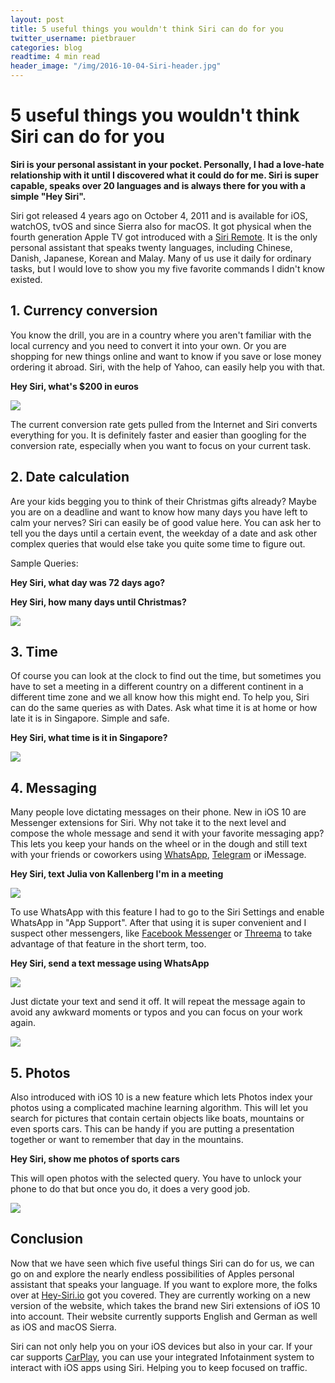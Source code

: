 ```yaml
---
layout: post
title: 5 useful things you wouldn't think Siri can do for you
twitter_username: pietbrauer
categories: blog
readtime: 4 min read
header_image: "/img/2016-10-04-Siri-header.jpg"
---
```


# 5 useful things you wouldn't think Siri can do for you

__Siri is your personal assistant in your pocket. Personally, I had a love-hate relationship with it until I discovered what it could do for me. Siri is super capable, speaks over 20 languages and is always there for you with a simple "Hey Siri".__

Siri got released 4 years ago on October 4, 2011 and is available for iOS, watchOS, tvOS and since Sierra also for macOS. It got physical when the fourth generation Apple TV got introduced with a [Siri Remote](https://en.m.wikipedia.org/wiki/Siri_Remote). It is the only personal assistant that speaks twenty languages, including Chinese, Danish, Japanese, Korean and Malay. Many of us use it daily for ordinary tasks, but I would love to show you my five favorite commands I didn't know existed.

## 1. Currency conversion

You know the drill, you are in a country where you aren't familiar with the local currency and you need to convert it into your own. Or you are shopping for new things online and want to know if you save or lose money ordering it abroad. Siri, with the help of Yahoo, can easily help you with that.

__Hey Siri, what's $200 in euros__

![](/img/2016-10-04-Siri-Currency.JPG)

The current conversion rate gets pulled from the Internet and Siri converts everything for you. It is definitely faster and easier than googling for the conversion rate, especially when you want to focus on your current task.

## 2. Date calculation

Are your kids begging you to think of their Christmas gifts already? Maybe you are on a deadline and want to know how many days you have left to calm your nerves?
Siri can easily be of good value here. You can ask her to tell you the days until a certain event, the weekday of a date and ask other complex queries that would else take you quite some time to figure out.

Sample Queries:

__Hey Siri, what day was 72 days ago?__

__Hey Siri, how many days until Christmas?__

![](/img/2016-10-04-Siri-Dates.JPG)

## 3. Time

Of course you can look at the clock to find out the time, but sometimes you have to set a meeting in a different country on a different continent in a different time zone and we all know how this might end. To help you, Siri can do the same queries as with Dates. Ask what time it is at home or how late it is in Singapore. Simple and safe.

__Hey Siri, what time is it in Singapore?__

![](/img/2016-10-04-Siri-Time.PNG)

## 4. Messaging

Many people love dictating messages on their phone. New in iOS 10 are Messenger extensions for Siri. Why not take it to the next level and compose the whole message and send it with your favorite messaging app? This lets you keep your hands on the wheel or in the dough and still text with your friends or coworkers using [WhatsApp](https://itunes.apple.com/en/app/whatsapp-messenger/id310633997?mt=8),  [Telegram](https://itunes.apple.com/en/app/telegram-messenger/id686449807?mt=8) or iMessage.

__Hey Siri, text Julia von Kallenberg I'm in a meeting__

![](/img/2016-10-04-Siri-Messages-0.JPG)

To use WhatsApp with this feature I had to go to the Siri Settings and enable WhatsApp in "App Support". After that using it is super convenient and I suspect other messengers, like [Facebook Messenger](https://itunes.apple.com/us/app/messenger/id454638411?mt=8) or [Threema](https://itunes.apple.com/en/app/threema/id578665578?mt=8) to take advantage of that feature in the short term, too.

__Hey Siri, send a text message using WhatsApp__

![](/img/2016-10-04-Siri-Messages-1.JPG)

Just dictate your text and send it off. It will repeat the message again to avoid any awkward moments or typos and you can focus on your work again.

![](/img/2016-10-04-Siri-Messages-2.JPG)

## 5. Photos

Also introduced with iOS 10 is a new feature which lets Photos index your photos using a complicated machine learning algorithm. This will let you search for pictures that contain certain objects like boats, mountains or even sports cars.
This can be handy if you are putting a presentation together or want to remember that day in the mountains.

__Hey Siri, show me photos of sports cars__

This will open photos with the selected query. You have to unlock your phone to do that but once you do, it does a very good job.

![](/img/2016-10-04-Siri-Photos.JPG)

## Conclusion

Now that we have seen which five useful things Siri can do for us, we can go on and explore the nearly endless possibilities of Apples personal assistant that speaks your language. If you want to explore more, the folks over at [Hey-Siri.io](http://hey-siri.io "Hey-Siri.io") got you covered. They are currently working on a new version of the website, which takes the brand new Siri extensions of iOS 10 into account. Their website currently supports English and German as well as iOS and macOS Sierra.

Siri can not only help you on your iOS devices but also in your car. If your car supports [CarPlay](http://www.apple.com/ios/carplay/), you can use your integrated Infotainment system to interact with iOS apps using Siri. Helping you to keep focused on traffic.
